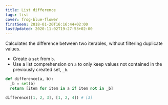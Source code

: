 ```yaml
---
title: List difference
tags: list
cover: frog-blue-flower
firstSeen: 2018-01-20T16:16:44+02:00
lastUpdated: 2020-11-02T19:27:53+02:00
---
```


Calculates the difference between two iterables, without filtering duplicate values.

- Create a `set` from `b`.
- Use a list comprehension on `a` to only keep values not contained in the previously created set, `_b`.

```py
def difference(a, b):
  _b = set(b)
  return [item for item in a if item not in _b]
```

```py
difference([1, 2, 3], [1, 2, 4]) # [3]
```
